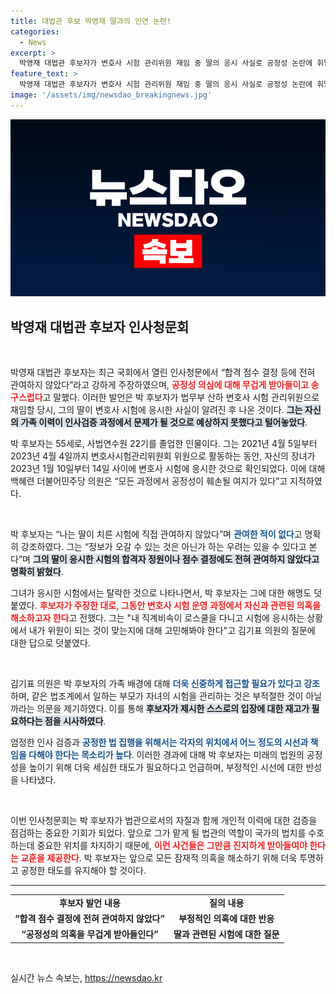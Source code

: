 ```yaml
---
title: 대법관 후보 박영재 딸과의 인연 논란!
categories:
  - News
excerpt: >
  박영재 대법관 후보자가 변호사 시험 관리위원 재임 중 딸의 응시 사실로 공정성 논란에 휘말렸다. 그는 합격 점수 결정에 관여하지 않았다며 아쉬움을 드러냈다. 이 사건의 진실은 과연 무엇일까? 클릭하여 자세히 알아보세요!
feature_text: >
  박영재 대법관 후보자가 변호사 시험 관리위원 재임 중 딸의 응시 사실로 공정성 논란에 휘말렸다. 그는 합격 점수 결정에 관여하지 않았다며 아쉬움을 드러냈다. 이 사건의 진실은 과연 무엇일까? 클릭하여 자세히 알아보세요!
image: '/assets/img/newsdao_breakingnews.jpg'
---
```


<p><img src="/assets/img/newsdao_breakingnews.jpg" alt="pcversion 속보" /></p>

<h2 data-ke-size="size26">박영재 대법관 후보자 인사청문회</h2>

<p data-ke-size="size16">&nbsp;</p>

<p>박영재 대법관 후보자는 최근 국회에서 열린 인사청문에서 “합격 점수 결정 등에 전혀 관여하지 않았다”라고 강하게 주장하였으며, <b><span style="color: #ee2323;">공정성 의심에 대해 무겁게 받아들이고 송구스럽다</span></b>고 말했다. 이러한 발언은 박 후보자가 법무부 산하 변호사 시험 관리위원으로 재임할 당시, 그의 딸이 변호사 시험에 응시한 사실이 알려진 후 나온 것이다. <b><span style="background-color: #21538527;">그는 자신의 가족 이력이 인사검증 과정에서 문제가 될 것으로 예상하지 못했다고 털어놓았다</span></b>.</p>

<p>박 후보자는 55세로, 사법연수원 22기를 졸업한 인물이다. 그는 2021년 4월 5일부터 2023년 4월 4일까지 변호사시험관리위원회 위원으로 활동하는 동안, 자신의 장녀가 2023년 1월 10일부터 14일 사이에 변호사 시험에 응시한 것으로 확인되었다. 이에 대해 백혜련 더불어민주당 의원은 “모든 과정에서 공정성이 훼손될 여지가 있다”고 지적하였다.</p>

<p data-ke-size="size16">&nbsp;</p>

<p>박 후보자는 “나는 딸이 치른 시험에 직접 관여하지 않았다”며 <b><span style="color: #1a5490;">관여한 적이 없다</span></b>고 명확히 강조하였다. 그는 “정보가 오갈 수 있는 것은 아닌가 하는 우려는 있을 수 있다고 본다”며 <b><span style="background-color: #21538527;">그의 딸이 응시한 시험의 합격자 정원이나 점수 결정에도 전혀 관여하지 않았다고 명확히 밝혔다</span></b>.</p>

<p>그녀가 응시한 시험에서는 탈락한 것으로 나타나면서, 박 후보자는 그에 대한 해명도 덧붙였다. <b><span style="color: #ee2323;">후보자가 주장한 대로, 그동안 변호사 시험 운영 과정에서 자신과 관련된 의혹을 해소하고자 한다</span></b>고 전했다. 그는 "내 직계비속이 로스쿨을 다니고 시험에 응시하는 상황에서 내가 위원이 되는 것이 맞는지에 대해 고민해봐야 한다"고 김기표 의원의 질문에 대한 답으로 덧붙였다.</p>

<p data-ke-size="size16">&nbsp;</p>

<p>김기표 의원은 박 후보자의 가족 배경에 대해 <b><span style="color: #1a5490;">더욱 신중하게 접근할 필요가 있다고 강조</span></b>하며, 같은 법조계에서 일하는 부모가 자녀의 시험을 관리하는 것은 부적절한 것이 아닐까라는 의문을 제기하였다. 이를 통해 <b><span style="background-color: #21538527;">후보자가 제시한 스스로의 입장에 대한 재고가 필요하다는 점을 시사하였다</span></b>.</p>

<p>엄정한 인사 검증과 <b><span style="color: #1a5490;">공정한 법 집행을 위해서는 각자의 위치에서 어느 정도의 시선과 책임을 다해야 한다는 목소리가 높다</span></b>. 이러한 경과에 대해 박 후보자는 미래의 법원의 공정성을 높이기 위해 더욱 세심한 태도가 필요하다고 언급하며, 부정적인 시선에 대한 반성을 나타냈다.</p>

<p data-ke-size="size16">&nbsp;</p>

<p>이번 인사청문회는 박 후보자가 법관으로서의 자질과 함께 개인적 이력에 대한 검증을 점검하는 중요한 기회가 되었다. 앞으로 그가 맡게 될 법관의 역할이 국가의 법치를 수호하는데 중요한 위치를 차지하기 때문에, <b><span style="color: #ee2323;">이런 사건들은 그만큼 진지하게 받아들여야 한다는 교훈을 제공한다</span></b>. 박 후보자는 앞으로 모든 잠재적 의혹을 해소하기 위해 더욱 투명하고 공정한 태도를 유지해야 할 것이다. </p>

<p data-ke-size="size16"></p>

<hr>

<table style="width: 100%;">
    <tr>
        <td style="text-align: center; height: 17px;"><b>후보자 발언 내용</b></td>
        <td style="text-align: center; height: 17px;"><b>질의 내용</b></td>
    </tr>
    <tr>
        <td style="text-align: center; height: 17px;"><b>“합격 점수 결정에 전혀 관여하지 않았다” </b></td>
        <td style="text-align: center; height: 17px;"><b>부정적인 의혹에 대한 반응</b></td>
    </tr>
    <tr>
        <td style="text-align: center; height: 17px;"><b>“공정성의 의혹을 무겁게 받아들인다” </b></td>
        <td style="text-align: center; height: 17px;"><b>딸과 관련된 시험에 대한 질문</b></td>
    </tr>
</table>

<p data-ke-size="size16">&nbsp;</p>
실시간 뉴스 속보는, <a href="https://newsdao.kr" rel="dofollow">https://newsdao.kr</a>


